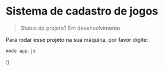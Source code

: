 <h1> Sistema de cadastro de jogos</h1>

> Status do projeto? Em desenvolvimento

Para rodar esse projeto na sua máquina, por favor digite:

```
node app.js
```
:)